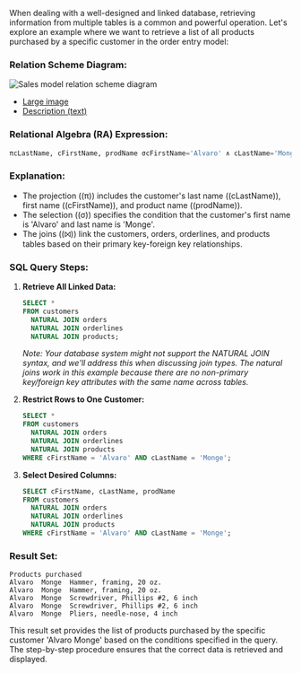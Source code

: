 When dealing with a well-designed and linked database, retrieving information from multiple tables is a common and powerful operation. Let's explore an example where we want to retrieve a list of all products purchased by a specific customer in the order entry model:

### Relation Scheme Diagram:
![Sales model relation scheme diagram](image_link)
* [Large image](image_link)
* [Description (text)](image_description_link)

### Relational Algebra (RA) Expression:
```sql
πcLastName, cFirstName, prodName σcFirstName='Alvaro' ∧ cLastName='Monge' (customers ⨝ orders ⨝ orderlines ⨝ products)
```

### Explanation:
- The projection (\(π\)) includes the customer's last name (\(cLastName\)), first name (\(cFirstName\)), and product name (\(prodName\)).
- The selection (\(σ\)) specifies the condition that the customer's first name is 'Alvaro' and last name is 'Monge'.
- The joins (\(⨝\)) link the customers, orders, orderlines, and products tables based on their primary key-foreign key relationships.

### SQL Query Steps:
1. **Retrieve All Linked Data:**
   ```sql
   SELECT *
   FROM customers 
     NATURAL JOIN orders
     NATURAL JOIN orderlines
     NATURAL JOIN products;
   ```
   *Note: Your database system might not support the NATURAL JOIN syntax, and we'll address this when discussing join types. The natural joins work in this example because there are no non-primary key/foreign key attributes with the same name across tables.*

2. **Restrict Rows to One Customer:**
   ```sql
   SELECT *
   FROM customers 
     NATURAL JOIN orders
     NATURAL JOIN orderlines
     NATURAL JOIN products
   WHERE cFirstName = 'Alvaro' AND cLastName = 'Monge';
   ```

3. **Select Desired Columns:**
   ```sql
   SELECT cFirstName, cLastName, prodName
   FROM customers 
     NATURAL JOIN orders
     NATURAL JOIN orderlines
     NATURAL JOIN products
   WHERE cFirstName = 'Alvaro' AND cLastName = 'Monge';
   ```

### Result Set:
```
Products purchased
Alvaro  Monge  Hammer, framing, 20 oz.
Alvaro  Monge  Hammer, framing, 20 oz.
Alvaro  Monge  Screwdriver, Phillips #2, 6 inch
Alvaro  Monge  Screwdriver, Phillips #2, 6 inch
Alvaro  Monge  Pliers, needle-nose, 4 inch
```

This result set provides the list of products purchased by the specific customer 'Alvaro Monge' based on the conditions specified in the query. The step-by-step procedure ensures that the correct data is retrieved and displayed.
